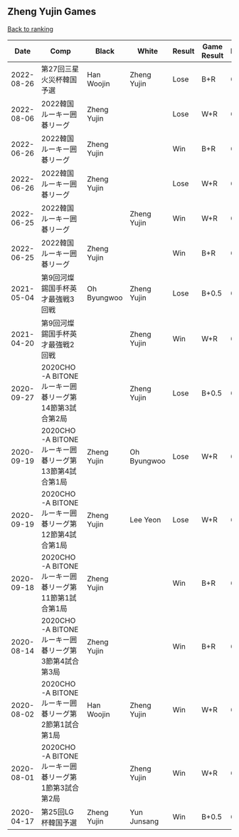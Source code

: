 ## Zheng Yujin Games

[Back to ranking](../../index.md)




| **Date** | **Comp** | **Black** | **White** | **Result** | **Game Result** | **Komi** | **Rating** | **Diff** | 
| --- | --- | --- | --- | --- | --- | --- | --- | --- |
| 2022-08-26 | 第27回三星火災杯韓国予選 | Han Woojin | Zheng Yujin | Lose | B+R | 6.5 | 2875 | 686 | 
| 2022-08-06 | 2022韓国ルーキー囲碁リーグ | Zheng Yujin |  | Lose | W+R | 6.5 | 2189 | -63 | 
| 2022-06-26 | 2022韓国ルーキー囲碁リーグ | Zheng Yujin |  | Win | B+R | 6.5 | 2252 | 0 | 
| 2022-06-26 | 2022韓国ルーキー囲碁リーグ | Zheng Yujin |  | Lose | W+R | 6.5 | 2252 | -512 | 
| 2022-06-25 | 2022韓国ルーキー囲碁リーグ |  | Zheng Yujin | Win | W+R | 6.5 | 2764 | 0 | 
| 2022-06-25 | 2022韓国ルーキー囲碁リーグ | Zheng Yujin |  | Win | B+R | 6.5 | 2764 | 0 | 
| 2021-05-04 | 第9回河燦錫国手杯英才最強戦3回戦 | Oh Byungwoo | Zheng Yujin | Lose | B+0.5 | 6.5 | 2764 | -7 | 
| 2021-04-20 | 第9回河燦錫国手杯英才最強戦2回戦 |  | Zheng Yujin | Win | W+R | 6.5 | 2771 | 8 | 
| 2020-09-27 | 2020CHO-A BITONEルーキー囲碁リーグ第14節第3試合第2局 |  | Zheng Yujin | Lose | B+0.5 | 6.5 | 2763 | -45 | 
| 2020-09-19 | 2020CHO-A BITONEルーキー囲碁リーグ第13節第4試合第1局 | Zheng Yujin | Oh Byungwoo | Lose | W+R | 6.5 | 2808 | 0 | 
| 2020-09-19 | 2020CHO-A BITONEルーキー囲碁リーグ第12節第4試合第1局 | Zheng Yujin | Lee Yeon | Lose | W+R | 6.5 | 2808 | -123 | 
| 2020-09-18 | 2020CHO-A BITONEルーキー囲碁リーグ第11節第1試合第1局 | Zheng Yujin |  | Win | B+R | 6.5 | 2931 | -37 | 
| 2020-08-14 | 2020CHO-A BITONEルーキー囲碁リーグ第3節第4試合第3局 | Zheng Yujin |  | Win | B+R | 6.5 | 2968 | 18 | 
| 2020-08-02 | 2020CHO-A BITONEルーキー囲碁リーグ第2節第1試合第1局 | Han Woojin | Zheng Yujin | Win | W+R | 6.5 | 2950 | 123 | 
| 2020-08-01 | 2020CHO-A BITONEルーキー囲碁リーグ第1節第3試合第2局 |  | Zheng Yujin | Win | W+R | 6.5 | 2827 | 238 | 
| 2020-04-17 | 第25回LG杯韓国予選 | Zheng Yujin | Yun Junsang | Win | B+0.5 | 6.5 | 2589 | missing |




